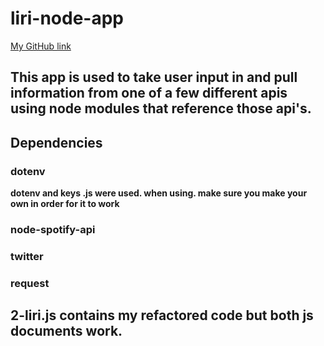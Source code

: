 # liri-node-app

[My GitHub link](https://github.com/Livingnight/liri-node-app)

## This app is used to take user input in and pull information from one of a few different apis using node modules that reference those api's.



## Dependencies
### dotenv
**dotenv and keys .js were used. when using. make sure you make your own in order for it to work**
### node-spotify-api
### twitter
### request

## 2-liri.js contains my refactored code but both js documents work.